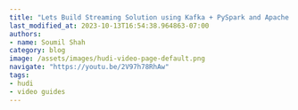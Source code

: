 ```yaml
---
title: "Lets Build Streaming Solution using Kafka + PySpark and Apache HUDI Hands on Lab with code"
last_modified_at: 2023-10-13T16:54:38.964863-07:00
authors:
- name: Soumil Shah
category: blog
image: /assets/images/hudi-video-page-default.png
navigate: "https://youtu.be/2V97h78RhAw"
tags:
- hudi
- video guides
---
```

